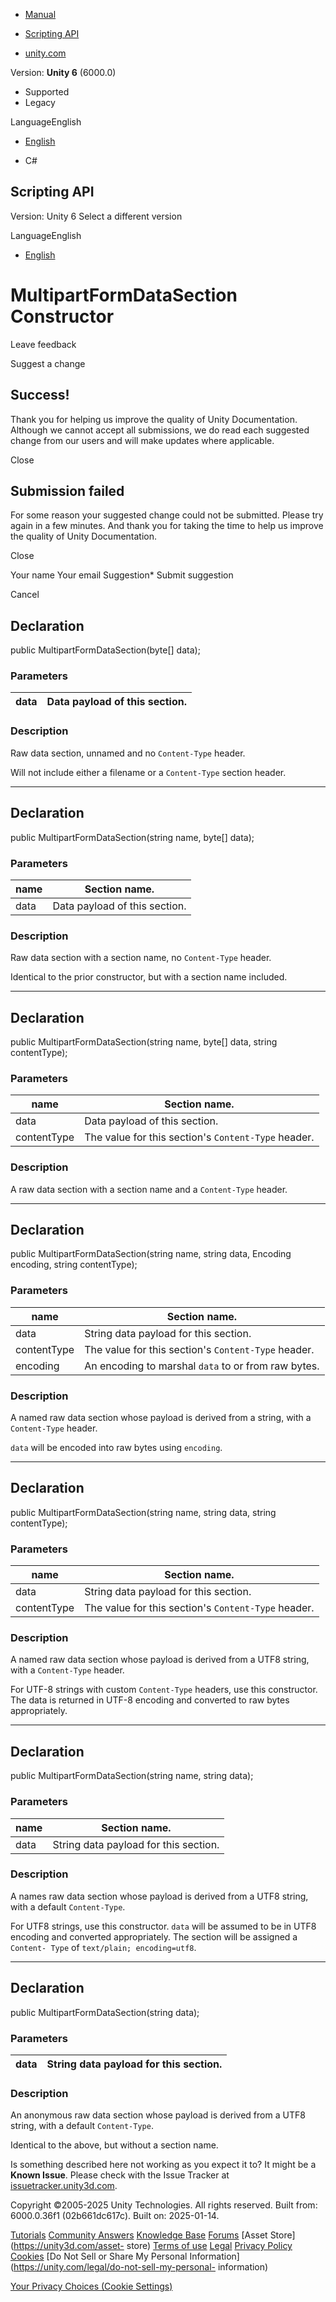 [ ]()

  * [Manual](../Manual/index.html)
  * [Scripting API](../ScriptReference/index.html)

  * [unity.com](https://unity.com/)

Version: **Unity 6** (6000.0)

  * Supported
  * Legacy

LanguageEnglish

  * [English]()

  * C#

[ ](https://docs.unity3d.com)

## Scripting API

Version: Unity 6 Select a different version

LanguageEnglish

  * [English]()

# MultipartFormDataSection Constructor

Leave feedback

Suggest a change

## Success!

Thank you for helping us improve the quality of Unity Documentation. Although
we cannot accept all submissions, we do read each suggested change from our
users and will make updates where applicable.

Close

## Submission failed

For some reason your suggested change could not be submitted. Please <a>try
again</a> in a few minutes. And thank you for taking the time to help us
improve the quality of Unity Documentation.

Close

Your name Your email Suggestion* Submit suggestion

Cancel

[ ]()

## Declaration

public MultipartFormDataSection(byte[] data);

### Parameters

data | Data payload of this section.  
---|---  
  
### Description

Raw data section, unnamed and no `Content-Type` header.

Will not include either a filename or a `Content-Type` section header.

* * *

## Declaration

public MultipartFormDataSection(string name, byte[] data);

### Parameters

name | Section name.  
---|---  
data | Data payload of this section.  
  
### Description

Raw data section with a section name, no `Content-Type` header.

Identical to the prior constructor, but with a section name included.

* * *

## Declaration

public MultipartFormDataSection(string name, byte[] data, string contentType);

### Parameters

name | Section name.  
---|---  
data | Data payload of this section.  
contentType | The value for this section's `Content-Type` header.  
  
### Description

A raw data section with a section name and a `Content-Type` header.

* * *

## Declaration

public MultipartFormDataSection(string name, string data, Encoding encoding,
string contentType);

### Parameters

name | Section name.  
---|---  
data | String data payload for this section.  
contentType | The value for this section's `Content-Type` header.  
encoding | An encoding to marshal `data` to or from raw bytes.  
  
### Description

A named raw data section whose payload is derived from a string, with a
`Content-Type` header.

`data` will be encoded into raw bytes using `encoding`.

* * *

## Declaration

public MultipartFormDataSection(string name, string data, string contentType);

### Parameters

name | Section name.  
---|---  
data | String data payload for this section.  
contentType | The value for this section's `Content-Type` header.  
  
### Description

A named raw data section whose payload is derived from a UTF8 string, with a
`Content-Type` header.

For UTF-8 strings with custom `Content-Type` headers, use this constructor.
The data is returned in UTF-8 encoding and converted to raw bytes
appropriately.

* * *

## Declaration

public MultipartFormDataSection(string name, string data);

### Parameters

name | Section name.  
---|---  
data | String data payload for this section.  
  
### Description

A names raw data section whose payload is derived from a UTF8 string, with a
default `Content-Type`.

For UTF8 strings, use this constructor. `data` will be assumed to be in UTF8
encoding and converted appropriately. The section will be assigned a `Content-
Type` of `text/plain; encoding=utf8`.

* * *

## Declaration

public MultipartFormDataSection(string data);

### Parameters

data | String data payload for this section.  
---|---  
  
### Description

An anonymous raw data section whose payload is derived from a UTF8 string,
with a default `Content-Type`.

Identical to the above, but without a section name.

Is something described here not working as you expect it to? It might be a
**Known Issue**. Please check with the Issue Tracker at
[issuetracker.unity3d.com](https://issuetracker.unity3d.com).

Copyright ©2005-2025 Unity Technologies. All rights reserved. Built from:
6000.0.36f1 (02b661dc617c). Built on: 2025-01-14.

[Tutorials](https://unity3d.com/learn) [Community
Answers](https://answers.unity3d.com) [Knowledge
Base](https://support.unity3d.com/hc/en-us)
[Forums](https://forum.unity3d.com) [Asset Store](https://unity3d.com/asset-
store) [Terms of use](https://docs.unity3d.com/Manual/TermsOfUse.html)
[Legal](https://unity.com/legal) [Privacy
Policy](https://unity.com/legal/privacy-policy)
[Cookies](https://unity.com/legal/cookie-policy) [Do Not Sell or Share My
Personal Information](https://unity.com/legal/do-not-sell-my-personal-
information)

[Your Privacy Choices (Cookie Settings)](javascript:void\(0\);)

